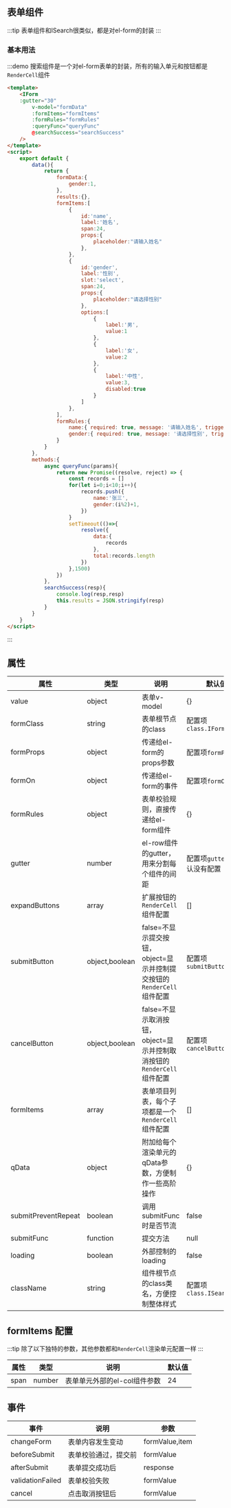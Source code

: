 ## 表单组件

:::tip
表单组件和ISearch很类似，都是对el-form的封装
:::
### 基本用法


:::demo 搜索组件是一个对el-form表单的封装，所有的输入单元和按钮都是`RenderCell`组件
```html
<template>
    <IForm 
    :gutter="30"
        v-model="formData" 
        :formItems="formItems" 
        :formRules="formRules"
        :queryFunc="queryFunc"
        @searchSuccess="searchSuccess"
    />
</template>
<script>
    export default {
        data(){
            return {
                formData:{
                    gender:1,
                },
                results:{},
                formItems:[
                    {
                        id:'name',
                        label:'姓名',
                        span:24,
                        props:{
                            placeholder:"请输入姓名"
                        },
                    },
                    {
                        id:'gender',
                        label:'性别',
                        slot:'select',
                        span:24,
                        props:{
                            placeholder:"请选择性别"
                        },
                        options:[
                            {
                                label:'男',
                                value:1
                            },
                            {
                                label:'女',
                                value:2
                            },
                            {
                                label:'中性',
                                value:3,
                                disabled:true
                            }
                        ]
                    },
                ],
                formRules:{
                    name:{ required: true, message: '请输入姓名', trigger: 'blur' },
                    gender:{ required: true, message: '请选择性别', trigger: 'blur' },
                }
            }
        },
        methods:{
            async queryFunc(params){
                return new Promise((resolve, reject) => {
                    const records = []
                    for(let i=0;i<10;i++){
                        records.push({
                            name:'张三',
                            gender:(i%2)+1,
                        })
                    }
                    setTimeout(()=>{
                        resolve({
                            data:{
                                records
                            },
                            total:records.length
                        })
                    },1500)
                })
            },
            searchSuccess(resp){
                console.log(resp,resp)
                this.results = JSON.stringify(resp)
            }
        }
    }
</script>
```
:::


## 属性

|属性|类型|说明|默认值|
|--|--|--|--|
|value|object|表单v-model|{}|
|formClass|string|表单根节点的class|配置项`class.IFormRoot`|
|formProps|object|传递给el-form的props参数|配置项`formProps`|
|formOn|object|传递给el-form的事件|配置项`formOn`|
|formRules|object|表单校验规则，直接传递给el-form组件|{}|
|gutter|number|el-row组件的gutter，用来分割每个组件的间距|配置项`gutter`，默认没有配置|
|expandButtons|array|扩展按钮的`RenderCell`组件配置|[]|
|submitButton|object,boolean|false=不显示提交按钮，object=显示并控制提交按钮的`RenderCell`组件配置|配置项`submitButton`|
|cancelButton|object,boolean|false=不显示取消按钮，object=显示并控制取消按钮的`RenderCell`组件配置|配置项`cancelButton`|
|formItems|array|表单项目列表，每个子项都是一个`RenderCell`组件配置|[]|
|qData|object|附加给每个渲染单元的qData参数，方便制作一些高阶操作|{}|
|submitPreventRepeat|boolean|调用submitFunc时是否节流|false|
|submitFunc|function|提交方法|null|
|loading|boolean|外部控制的loading|false|
|className|string|组件根节点的class类名，方便控制整体样式|配置项`class.ISearchRoot`|


## formItems 配置

:::tip
除了以下独特的参数，其他参数都和`RenderCell`渲染单元配置一样
:::

|属性|类型|说明|默认值|
|--|--|--|--|
|span|number|表单单元外部的el-col组件参数|24|

## 事件
|事件|说明|参数|
|--|--|--|
|changeForm|表单内容发生变动|formValue,item|
|beforeSubmit|表单校验通过，提交前|formValue|
|afterSubmit|表单提交成功后|response|
|validationFailed|表单校验失败|formValue|
|cancel|点击取消按钮后|formValue|
